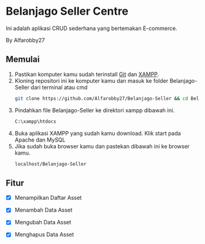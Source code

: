 # **Belanjago Seller Centre**
Ini adalah aplikasi CRUD sederhana yang bertemakan E-commerce.

By Alfarobby27

## Memulai
1. Pastikan komputer kamu sudah terinstall [Git](https://git-scm.com/) dan [XAMPP](https://www.apachefriends.org/download.html/).
2. Kloning repositori ini ke komputer kamu dan masuk ke folder Belanjago-Seller dari terminal atau cmd
	```bash
	git clone https://github.com/Alfarobby27/Belanjago-Seller && cd Belanjago-Seller
	```
3. Pindahkan file Belanjago-Seller ke direktori xampp dibawah ini.
	```bash
	C:\xampp\htdocs
	```
4. Buka aplikasi XAMPP yang sudah kamu download. Klik start pada Apache dan MySQL
5. Jika sudah buka browser kamu dan pastekan dibawah ini ke browser kamu.
	```bash
	localhost/Belanjago-Seller
	```
## Fitur
- [x] Menampilkan Daftar Asset
- [x] Menambah Data Asset
- [x] Mengubah Data Asset
- [x] Menghapus Data Asset


